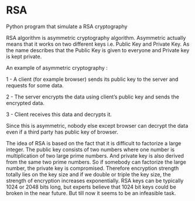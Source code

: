 # RSA
Python program that simulate a RSA cryptography


RSA algorithm is asymmetric cryptography algorithm. Asymmetric actually means that it works on two different keys i.e. Public Key and Private Key. As the name describes that the Public Key is given to everyone and Private key is kept private.

An example of asymmetric cryptography :

1 - A client (for example browser) sends its public key to the server and requests for some data.

2 - The server encrypts the data using client’s public key and sends the encrypted data.

3 - Client receives this data and decrypts it.

Since this is asymmetric, nobody else except browser can decrypt the data even if a third party has public key of browser.

 The idea of RSA is based on the fact that it is difficult to factorize a large integer. The public key consists of two numbers where one number is multiplication of two large prime numbers. And private key is also derived from the same two prime numbers. So if somebody can factorize the large number, the private key is compromised. Therefore encryption strength totally lies on the key size and if we double or triple the key size, the strength of encryption increases exponentially. RSA keys can be typically 1024 or 2048 bits long, but experts believe that 1024 bit keys could be broken in the near future. But till now it seems to be an infeasible task.
